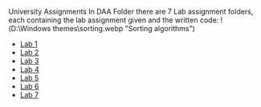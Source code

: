 University Assignments
In DAA Folder there are 7 Lab assignment folders, each containing the lab assignment given and the written code:
!(D:\Windows themes\sorting.webp "Sorting algorithms")
* [Lab 1](https://github.com/Cookie182/DAA/tree/main/DAA/Lab_1 "Lab 1 assignment and code")
* [Lab 2](https://github.com/Cookie182/DAA/tree/main/DAA/Lab_2 "Lab 2 assignment and code")
* [Lab 3](https://github.com/Cookie182/DAA/tree/main/DAA/Lab_3 "Lab 3 assignment and code")
* [Lab 4](https://github.com/Cookie182/DAA/tree/main/DAA/Lab_4 "Lab 4 assignment and code")
* [Lab 5](https://github.com/Cookie182/DAA/tree/main/DAA/Lab_5 "Lab 5 assignment and code")
* [Lab 6](https://github.com/Cookie182/DAA/tree/main/DAA/Lab_6 "Lab 6 assignment and code")
* [Lab 7](https://github.com/Cookie182/DAA/tree/main/DAA/Lab_7 "Lab 7 assignment and code")
